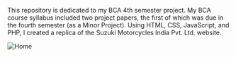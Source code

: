 This repository is dedicated to my BCA 4th semester project. My BCA course syllabus included two project papers, the first of which was due in the fourth semester 
(as a Minor Project). Using HTML, CSS, JavaScript, and PHP, I created a replica of the Suzuki Motorcycles India Pvt. Ltd. website.

![Home](https://user-images.githubusercontent.com/116374216/207123385-5cdf4d9f-75cb-49e4-8828-98e9ef87dfd6.png)
